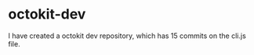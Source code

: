 # octokit-dev

I have created a octokit dev repository, which has <!-- repo-counter -->15<!-- /repo-counter --> commits on the cli.js file.

